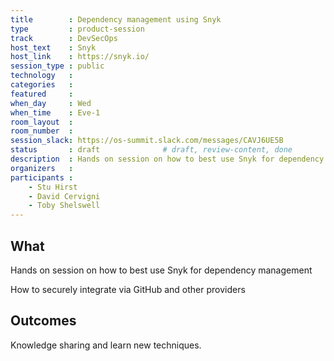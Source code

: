 ```yaml
---
title        : Dependency management using Snyk
type         : product-session
track        : DevSecOps
host_text    : Snyk
host_link    : https://snyk.io/
session_type : public
technology   :
categories   :
featured     :
when_day     : Wed
when_time    : Eve-1
room_layout  :
room_number  :
session_slack: https://os-summit.slack.com/messages/CAVJ6UE5B
status       : draft              # draft, review-content, done
description  : Hands on session on how to best use Snyk for dependency management
organizers   :
participants :
    - Stu Hirst
    - David Cervigni
    - Toby Shelswell
---
```


## What

Hands on session on how to best use Snyk for dependency management

How to securely integrate via GitHub and other providers

## Outcomes

Knowledge sharing and learn new techniques.
